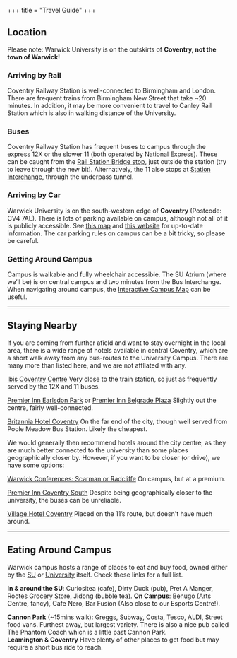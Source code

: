 +++
title = "Travel Guide"
+++

## Location

Please note: Warwick University is on the outskirts of **Coventry, not the town of Warwick!**

<div class="whats-on-wrapper">

<div class="content">

### Arriving by Rail

Coventry Railway Station is well-connected to Birmingham and London. There are frequent trains from Birmingham New Street that take ~20 minutes. In addition, it may be more convenient to travel to Canley Rail Station which is also in walking distance of the University.

### Buses 
Coventry Railway Station has frequent buses to campus through the express 12X or the slower 11 (both operated by National Express). These can be caught from the [Rail Station Bridge stop](https://goo.gl/maps/YAqPpQXVXqzpKPz76), just outside the station (try to leave through the new bit). Alternatively, the 11 also stops at [Station Interchange](https://goo.gl/maps/Lu3GGVELEek24b7f8), through the underpass tunnel.

</div>

<div class="content">

### Arriving by Car

Warwick University is on the south-western edge of **Coventry** (Postcode: CV4 7AL). There is lots of parking available on campus, although not all of it is publicly accessible. See [this map](https://warwick.ac.uk/services/carparks/where/) and [this website](https://warwick.ac.uk/services/carparks/) for up-to-date information. The car parking rules on campus can be a bit tricky, so please be careful.

### Getting Around Campus

Campus is walkable and fully wheelchair accessible. The SU Atrium (where we’ll be) is on central campus and two minutes from the Bus Interchange. When navigating around campus, the [Interactive Campus Map](https://campus.warwick.ac.uk/search/623c8897421e6f5928c0d2e2) can be useful.

</div>

</div>

<hr>

## Staying Nearby

<div class="whats-on-wrapper">

<div class="content">

If you are coming from further afield and want to stay overnight in the local area, there is a wide range of hotels available in central Coventry, which are a short walk away from any bus-routes to the University Campus. There are many more than listed here, and we are not affliated with any.

[Ibis Coventry Centre](https://all.accor.com/hotel/2793/index.en.shtml) Very close to the train station, so just as frequently served by the 12X and 11 buses.

[Premier Inn Earlsdon Park](https://www.premierinn.com/gb/en/hotels/england/west-midlands/coventry/coventry-city-centre-earlsdon-park.html) or [Premier Inn Belgrade Plaza](https://www.premierinn.com/gb/en/hotels/england/west-midlands/coventry/coventry-city-centre-belgrade-plaza.html) Slightly out the centre, fairly well-connected.

[Britannia Hotel Coventry](https://www.britanniahotels.com/hotels/the-britannia-hotel-coventry) On the far end of the city, though well served from Poole Meadow Bus Station. Likely the cheapest.

</div>

<div class="content">

We would generally then recommend hotels around the city centre, as they are much better connected to the university than some places geographically closer by. However, if you want to be closer (or drive), we have some options:

[Warwick Conferences: Scarman or Radcliffe](https://warwick.ac.uk/services/conferences/bed-and-breakfast/) On campus, but at a premium.

[Premier Inn Coventry South](https://www.premierinn.com/gb/en/hotels/england/west-midlands/coventry/coventry-south-a45.html) Despite being geographically closer to the university, the buses can be unreliable.

[Village Hotel Coventry](https://www.village-hotels.co.uk/coventry) Placed on the 11’s route, but doesn't have much around.

</div>

</div>

<hr>

## Eating Around Campus

<div class="whats-on-wrapper">

<div class="content">

Warwick campus hosts a range of places to eat and buy food, owned either by the [SU](https://www.warwicksu.com/venues-events/eating-drinking/) or [University](https://warwick.ac.uk/services/retail/openingtimes/) itself. Check these links for a full list.

**In & around the SU**: Curiositea (cafe), Dirty Duck (pub), Pret A Manger, Rootes Grocery Store, Jidong (bubble tea).
**On Campus**: Benugo (Arts Centre, fancy), Cafe Nero, Bar Fusion (Also close to our Esports Centre!).

</div>

<div class="content">

**Cannon Park** (~15mins walk): Greggs, Subway, Costa, Tesco, ALDI, Street food vans. Furthest away, but largest variety. There is also a nice pub called The Phantom Coach which is a little past Cannon Park.  
**Leamington & Coventry** Have plenty of other places to get food but may require a short bus ride to reach.

</div>

</div>
